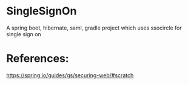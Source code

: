 # SingleSignOn
A spring boot, hibernate, saml, gradle project which uses ssocircle for single sign on
# References:
https://spring.io/guides/gs/securing-web/#scratch
